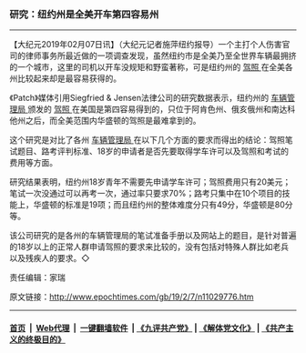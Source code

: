 ### 研究：纽约州是全美开车第四容易州
------------------------

<p>
 【大纪元2019年02月07日讯】（大纪元记者施萍纽约报导）一个主打个人伤害官司的律师事务所最近做的一项调查发现，虽然纽约市是全美乃至全世界车辆最拥挤的一个城市，这里的司机以开车没规矩和野蛮著称，可是纽约州的
 <a href="http://www.epochtimes.com/gb/tag/%E9%A9%BE%E7%85%A7.html">
  驾照
 </a>
 在全美各州比较起来却是最容易获得的。
</p>
<p>
 《Patch》媒体引用Siegfried &amp; Jensen法律公司的研究数据表示，纽约州的
 <a href="http://www.epochtimes.com/gb/tag/%E8%BD%A6%E8%BE%86%E7%AE%A1%E7%90%86%E5%B1%80.html">
  车辆管理局
 </a>
 颁发的
 <a href="http://www.epochtimes.com/gb/tag/%E9%A9%BE%E7%85%A7.html">
  驾照
 </a>
 在美国是第四容易得到的，只位于阿肯色州、俄亥俄州和南达科他州之后，而全美范围内华盛顿的驾照是最难拿到的。
</p>
<p>
 这个研究是对比了各州
 <a href="http://www.epochtimes.com/gb/tag/%E8%BD%A6%E8%BE%86%E7%AE%A1%E7%90%86%E5%B1%80.html">
  车辆管理局
 </a>
 在以下几个方面的要求而得出的结论：驾照笔试题目、路考评判标准、18岁的申请者是否先要取得学车许可以及驾照和考试的费用等方面。
</p>
<p>
 研究结果表明，纽约州18岁青年不需要先申请学车许可；驾照费用只有20美元；笔试一次没通过可以再考一次，通过率只要求70%；路考只集中在10个项目的技能上，华盛顿的标准是19项；而且纽约州的整体难度分只有49分，华盛顿是80分等。
</p>
<p>
 该公司研究的是各州的车辆管理局的笔试准备手册以及网站上的题目，是针对普遍的18岁以上的正常人群申请驾照的要求来比较的，没有包括对特殊人群比如老兵以及残疾人的要求。◇
</p>
<p>
 责任编辑：家瑞
</p>

原文链接：http://www.epochtimes.com/gb/19/2/7/n11029776.htm


------------------------
#### [首页](https://github.com/gfw-breaker/banned-news/blob/master/README.md) &nbsp;|&nbsp; [Web代理](https://github.com/labour-camp/helloworld) &nbsp;|&nbsp; [一键翻墙软件](https://github.com/gfw-breaker/nogfw/blob/master/README.md) &nbsp;| [《九评共产党》](https://github.com/gfw-breaker/9ping.md/blob/master/README.md#九评之一评共产党是什么) | [《解体党文化》](https://github.com/gfw-breaker/jtdwh.md/blob/master/README.md) | [《共产主义的终极目的》](https://github.com/gfw-breaker/gczydzjmd.md/blob/master/README.md)

